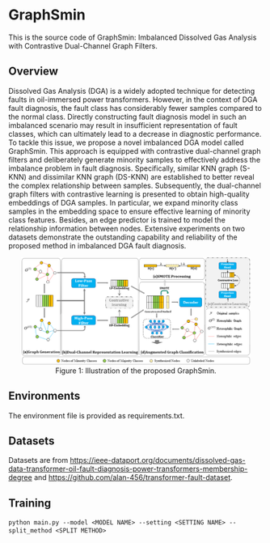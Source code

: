 # GraphSmin
This is the source code of GraphSmin: Imbalanced Dissolved Gas Analysis with Contrastive Dual-Channel Graph Filters.
## Overview
Dissolved Gas Analysis (DGA) is a widely adopted technique for detecting faults in oil-immersed power transformers. However, in the context of DGA fault diagnosis, the fault class
has considerably fewer samples compared to the normal class. Directly constructing fault
diagnosis model in such an imbalanced scenario may result in insufficient representation of
fault classes, which can ultimately lead to a decrease in diagnostic performance. To tackle
this issue, we propose a novel imbalanced DGA model called GraphSmin. This approach is
equipped with contrastive dual-channel graph filters and deliberately generate minority samples
to effectively address the imbalance problem in fault diagnosis. Specifically, similar KNN graph
(S-KNN) and dissimilar KNN graph (DS-KNN) are established to better reveal the complex
relationship between samples. Subsequently, the dual-channel graph filters with contrastive
learning is presented to obtain high-quality embeddings of DGA samples. In particular, we
expand minority class samples in the embedding space to ensure effective learning of minority
class features. Besides, an edge predictor is trained to model the relationship information
between nodes. Extensive experiments on two datasets demonstrate the outstanding capability
and reliability of the proposed method in imbalanced DGA fault diagnosis. 
<div  align="center">    
    <img src="./assets/framework.png" width=90%/>
</div>
<div  align="center">    
      Figure 1: Illustration of the proposed GraphSmin.
</div>

## Environments
The environment file is provided as requirements.txt.

## Datasets
Datasets are from 
https://ieee-dataport.org/documents/dissolved-gas-data-transformer-oil-fault-diagnosis-power-transformers-membership-degree
and https://github.com/alan-456/transformer-fault-dataset.

## Training
```
python main.py --model <MODEL NAME> --setting <SETTING NAME> --split_method <SPLIT METHOD>
```
